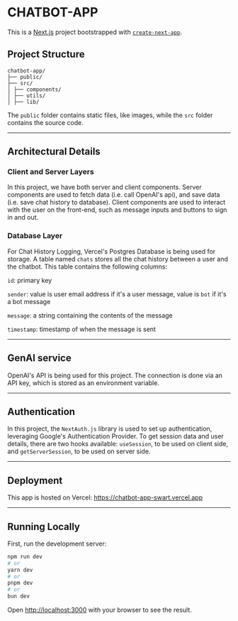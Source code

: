 # CHATBOT-APP

This is a [Next.js](https://nextjs.org/) project bootstrapped with [`create-next-app`](https://github.com/vercel/next.js/tree/canary/packages/create-next-app).

## Project Structure

``` 
chatbot-app/
├── public/
├── src/
│ ├── components/
│ ├── utils/
│ ├── lib/
```
The `public` folder contains static files, like images, while the `src` folder contains the source code.

***

## Architectural Details
### Client and Server Layers
In this project, we have both server and client components. Server components are used to fetch data (i.e. call OpenAI's api), and save data (i.e. save chat history to database). Client components are used to interact with the user on the front-end, such as message inputs and buttons to sign in and out.

### Database Layer
For Chat History Logging, Vercel's Postgres Database is being used for storage. A table named `chats` stores all the chat history between a user and the chatbot. This table contains the following columns:

`id`: primary key

`sender`: value is user email address if it's a user message, value is `bot` if it's a bot message

`message`: a string containing the contents of the message

`timestamp`: timestamp of when the message is sent

***

## GenAI service
OpenAI's API is being used for this project. The connection is done via an API key, which is stored as an environment variable.

***

## Authentication
In this project, the `NextAuth.js` library is used to set up authentication, leveraging Google's Authentication Provider. To get session data and user details, there are two hooks available: `useSession`, to be used on client side, and `getServerSession`, to be used on server side. 

***

## Deployment
This app is hosted on Vercel: https://chatbot-app-swart.vercel.app

***

## Running Locally

First, run the development server:

```bash
npm run dev
# or
yarn dev
# or
pnpm dev
# or
bun dev
```

Open [http://localhost:3000](http://localhost:3000) with your browser to see the result.